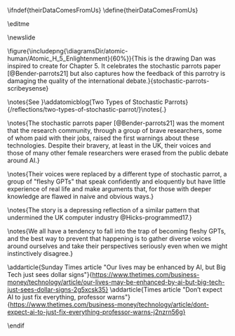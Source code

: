 \ifndef{theirDataComesFromUs}
\define{theirDataComesFromUs}

\editme

\newslide

\figure{\includepng{\diagramsDir/atomic-human/Atomic_H_5_Enlightenment}{60%}}{This is the drawing Dan was inspired to create for Chapter 5. It celebrates the stochastic parrots paper [@Bender-parrots21] but also captures how the feedback of this parrotry is damaging the quality of the international debate.}{stochastic-parrots-scribeysense}

\notes{See }\addatomicblog{Two Types of Stochastic Parrots}{/reflections/two-types-of-stochastic-parrot/}\notes{.}

\notes{The stochastic parrots paper [@Bender-parrots21] was the moment that the research community, through a group of brave researchers, some of whom paid with their jobs, raised the first warnings about these technologies. Despite their bravery, at least in the UK, their voices and those of many other female researchers were erased from the public debate around AI.}

\notes{Their voices were replaced by a different type of stochastic parrot, a group of "fleshy GPTs" that speak confidently and eloquently but have little experience of real life and make arguments that, for those with deeper knowledge are flawed in naive and obvious ways.}

\notes{The story is a depressing reflection of a similar pattern that undermined the UK computer industry @Hicks-programmed17.}

\notes{We all have a tendency to fall into the trap of becoming fleshy GPTs, and the best way to prevent that happening is to gather diverse voices around ourselves and take their perspectives seriously even when we might instinctively disagree.}

\addarticle{Sunday Times article "Our lives may be enhanced by AI, but Big Tech just sees dollar signs"}{https://www.thetimes.com/business-money/technology/article/our-lives-may-be-enhanced-by-ai-but-big-tech-just-sees-dollar-signs-2g5xcsk35}
\addarticle{Times article "Don’t expect AI to just fix everything, professor warns"}{https://www.thetimes.com/business-money/technology/article/dont-expect-ai-to-just-fix-everything-professor-warns-j2nzrn56g}

\endif


